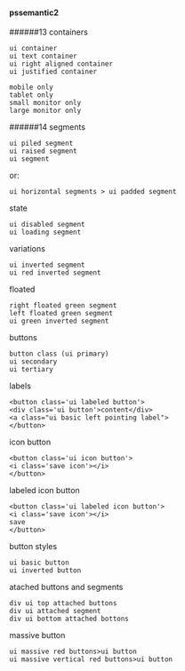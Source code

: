 #### pssemantic2
######13 containers
```
ui container
ui text container
ui right aligned container
ui justified container
```
```
mobile only
tablet only
small monitor only
large monitor only
```
######14 segments
```
ui piled segment
ui raised segment
ui segment
```
or:
```
ui horizontal segments > ui padded segment
```
state
```
ui disabled segment
ui loading segment
```
variations
```
ui inverted segment
ui red inverted segment
```
floated
```
right floated green segment
left floated green segment
ui green inverted segment
```
buttons
```
button class (ui primary)
ui secondary
ui tertiary
```
labels
```
<button class='ui labeled button'>
<div class='ui button'>content</div>
<a class="ui basic left pointing label">
</button>
```
icon button
```
<button class='ui icon button'>
<i class='save icon'></i>
</button>
```
labeled icon button
```
<button class='ui labeled icon button'>
<i class='save icon'></i>
save
</button>
```
button styles
```
ui basic button
ui inverted button
```
atached buttons and segments
```
div ui top attached buttons
div ui attached segment
div ui bottom attached bottons
```
massive button
```
ui massive red buttons>ui button
ui massive vertical red buttons>ui button
```
